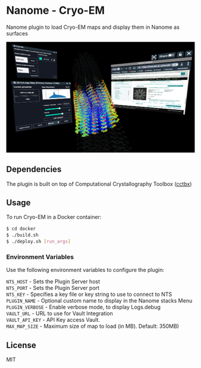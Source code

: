 # Nanome - Cryo-EM

Nanome plugin to load Cryo-EM maps and display them in Nanome as surfaces

![cryoem_img](cryoem_img.png)
## Dependencies
The plugin is built on top of Computational Crystallography Toolbox ([cctbx](https://cci.lbl.gov/docs/cctbx/))

## Usage
To run Cryo-EM in a Docker container:

```sh
$ cd docker
$ ./build.sh
$ ./deploy.sh [run_args]
```

### Environment Variables

Use the following environment variables to configure the plugin:

`NTS_HOST` - Sets the Plugin Server host<br>
`NTS_PORT` - Sets the Plugin Server port<br>
`NTS_KEY` - Specifies a key file or key string to use to connect to NTS<br>
`PLUGIN_NAME` - Optional custom name to display in the Nanome stacks Menu <br>
`PLUGIN_VERBOSE` - Enable verbose mode, to display Logs.debug<br>
`VAULT_URL` - URL to use for Vault Integration<br>
`VAULT_API_KEY` - API Key access Vault.<br>
`MAX_MAP_SIZE` - Maximum size of map to load (in MB). Default: 350MB)<br>

## License

MIT
